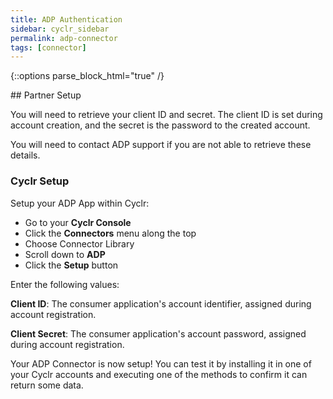 ```yaml
---
title: ADP Authentication
sidebar: cyclr_sidebar
permalink: adp-connector
tags: [connector]
---
```

{::options parse_block_html="true" /}
<section class="card py-5 my-5">
## Partner Setup

You will need to retrieve your client ID and secret. The client ID is set during account creation, and the secret is the password to the created account.

You will need to contact ADP support if you are not able to retrieve these details.

### Cyclr Setup

Setup your ADP App within Cyclr:

*   Go to your **Cyclr Console**
*   Click the **Connectors** menu along the top
*   Choose Connector Library
*   Scroll down to **ADP**
*   Click the **Setup** button

Enter the following values:

**Client ID**: The consumer application's account identifier, assigned during account registration.

**Client Secret**:  The consumer application's account password, assigned during account registration.


Your ADP Connector is now setup! You can test it by installing it in one of your Cyclr accounts and executing one of the methods to confirm it can return some data.

</section>
